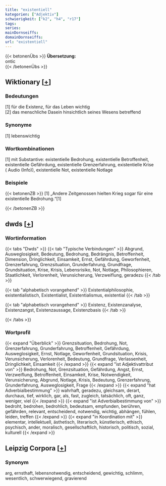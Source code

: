 ```yaml
---
title: "existentiell"
kategorien: ["Adjektiv"]
schwierigkeit: ["k2", "h4", "r17"]
tags:
series:
mainDornseiffs:
domainDornseiffs:
url: "existentiell"
---
```


{{< betonenÜbs >}}
**Übersetzung:**  
ontic  
{{< /betonenÜbs >}}

## Wiktionary [[+](https://de.wiktionary.org/wiki/existentiell)]

### Bedeutungen
[1] für die Existenz, für das Leben wichtig  
[2] das menschliche Dasein hinsichtlich seines Wesens betreffend  

### Synonyme
[1] lebenswichtig  

### Wortkombinationen
[1] mit Substantive: existentielle Bedrohung, existentielle Betroffenheit, existentielle Gefährdung, existentielle Grenzerfahrung, existentielle Krise ( Audio (Info)), existentielle Not, existentielle Notlage  

### Beispiele
{{< betonenZB >}}
[1] „Andere Zeitgenossen hielten Krieg sogar für eine existentielle Bedrohung.“[1]  

{{< /betonenZB >}}


## dwds [[+](https://www.dwds.de/wb/existentiell)]

### Wortinformation
{{< tabs "Dwds" >}}
{{< tab "Typische Verbindungen" >}}
Abgrund, Ausweglosigkeit, Bedeutung, Bedrohung, Bedrängnis, Betroffenheit, Dimension, Dringlichkeit, Einsamkeit, Ernst, Gefährdung, Geworfenheit, Grenzerfahrung, Grenzsituation, Grunderfahrung, Grundfrage, Grundsituation, Krise, Krisis, Lebensrisiko, Not, Notlage, Philosophieren, Staatlichkeit, Verlorenheit, Verunsicherung, Verzweiflung, geradezu
{{< /tab >}}

{{< tab "alphabetisch vorangehend" >}}
Existentialphilosophie, existentialistisch, Existentialist, Existentialismus, existential
{{< /tab >}}

{{< tab "alphabetisch vorangehend" >}}
Existenz, Existenzanalyse, Existenzangst, Existenzaussage, Existenzbasis
{{< /tab >}}

{{< /tabs >}}

### Wortprofil
{{< expand "Überblick" >}} Grenzsituation, Bedrohung, Not, Grenzerfahrung, Grunderfahrung, Betroffenheit, Gefährdung, Ausweglosigkeit, Ernst, Notlage, Geworfenheit, Grundsituation, Krisis, Verunsicherung, Verlorenheit, Bedeutung, Grundfrage, Verlassenheit, Dringlichkeit, Einsamkeit {{< /expand >}}
{{< expand "ist Adjektivattribut von" >}} Bedrohung, Not, Grenzsituation, Gefährdung, Angst, Ernst, Verzweiflung, Betroffenheit, Einsamkeit, Krise, Notwendigkeit, Verunsicherung, Abgrund, Notlage, Krisis, Bedeutung, Grenzerfahrung, Grunderfahrung, Ausweglosigkeit, Frage {{< /expand >}}
{{< expand "hat Adverbialbestimmung" >}} wahrhaft, geradezu, gleichsam, derart, durchaus, tief, wirklich, gar, als, fast, zugleich, tatsächlich, oft, ganz, weniger, viel {{< /expand >}}
{{< expand "ist Adverbialbestimmung von" >}} bedroht, bedrohen, bedrohlich, bedeutsam, empfunden, berühren, gefährden, relevant, entscheidend, notwendig, wichtig, abhängen, fühlen, leiden, treffen {{< /expand >}}
{{< expand "in Koordination mit" >}} elementar, intellektuell, ästhetisch, literarisch, künstlerisch, ethisch, psychisch, ander, moralisch, gesellschaftlich, historisch, politisch, sozial, kulturell {{< /expand >}}

## Leipzig Corpora [[+](https://corpora.uni-leipzig.de/en/res?word=existentiell&corpusId=deu_newscrawl-public_2018)]


### Synonym
arg, ernsthaft, lebensnotwendig, entscheidend, gewichtig, schlimm, wesentlich, schwerwiegend, gravierend

